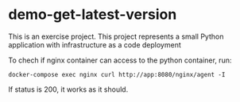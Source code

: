 # demo-get-latest-version
This is an exercise project. This project represents a small Python application with infrastructure as a code deployment

To chech if nginx container can access to the python container, run:
```
docker-compose exec nginx curl http://app:8080/nginx/agent -I
```
If status is 200, it works as it should.
